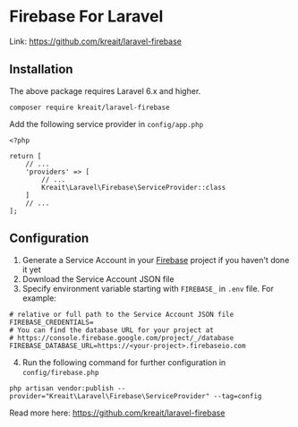 # Firebase For Laravel

Link: https://github.com/kreait/laravel-firebase

## Installation

The above package requires Laravel 6.x and higher.
```
composer require kreait/laravel-firebase
```

Add the following service provider in `config/app.php`
```
<?php

return [
    // ...
    'providers' => [
        // ...
        Kreait\Laravel\Firebase\ServiceProvider::class
    ]
    // ...
];
```

## Configuration

1. Generate a Service Account in your [Firebase](https://firebase.google.com/) project if you haven't done it yet
2. Download the Service Account JSON file
3. Specify environment variable starting with `FIREBASE_` in `.env` file. For example:
```
# relative or full path to the Service Account JSON file
FIREBASE_CREDENTIALS=
# You can find the database URL for your project at
# https://console.firebase.google.com/project/_/database
FIREBASE_DATABASE_URL=https://<your-project>.firebaseio.com

```
4. Run the following command for further configuration in `config/firebase.php`
```
php artisan vendor:publish --provider="Kreait\Laravel\Firebase\ServiceProvider" --tag=config
```

Read more here: https://github.com/kreait/laravel-firebase
